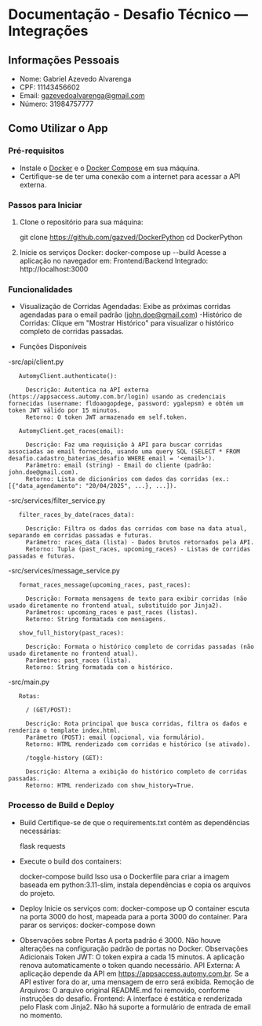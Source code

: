 # Documentação - Desafio Técnico — Integrações

## Informações Pessoais
- Nome: Gabriel Azevedo Alvarenga
- CPF: 11143456602
- Email: gazevedoalvarenga@gmail.com
- Número: 31984757777

## Como Utilizar o App

### Pré-requisitos
- Instale o [Docker](https://www.docker.com/get-started) e o [Docker Compose](https://docs.docker.com/compose/install/) em sua máquina.
- Certifique-se de ter uma conexão com a internet para acessar a API externa.

### Passos para Iniciar
1. Clone o repositório para sua máquina:
   
   git clone https://github.com/gazved/DockerPython
   cd DockerPython
2. Inicie os serviços Docker:
   docker-compose up --build
   Acesse a aplicação no navegador em:
   Frontend/Backend Integrado: http://localhost:3000

### Funcionalidades
   - Visualização de Corridas Agendadas: Exibe as próximas corridas agendadas para o email padrão (john.doe@gmail.com)
   -Histórico de Corridas: Clique em "Mostrar Histórico" para visualizar o histórico completo de corridas passadas.

   - Funções Disponíveis
   
   -src/api/client.py

       AutomyClient.authenticate():

         Descrição: Autentica na API externa (https://appsaccess.automy.com.br/login) usando as credenciais fornecidas (username: fldoaogopdege, password: ygalepsm) e obtém um token JWT válido por 15 minutos.
         Retorno: O token JWT armazenado em self.token.

       AutomyClient.get_races(email):

         Descrição: Faz uma requisição à API para buscar corridas associadas ao email fornecido, usando uma query SQL (SELECT * FROM desafio.cadastro_baterias_desafio WHERE email = '<email>').
         Parâmetro: email (string) - Email do cliente (padrão: john.doe@gmail.com).
         Retorno: Lista de dicionários com dados das corridas (ex.: [{"data_agendamento": "20/04/2025", ...}, ...]).

   -src/services/filter_service.py

       filter_races_by_date(races_data):

         Descrição: Filtra os dados das corridas com base na data atual, separando em corridas passadas e futuras.
         Parâmetro: races_data (lista) - Dados brutos retornados pela API.
         Retorno: Tupla (past_races, upcoming_races) - Listas de corridas passadas e futuras.

   -src/services/message_service.py

       format_races_message(upcoming_races, past_races):

         Descrição: Formata mensagens de texto para exibir corridas (não usado diretamente no frontend atual, substituído por Jinja2).
         Parâmetros: upcoming_races e past_races (listas).
         Retorno: String formatada com mensagens.

       show_full_history(past_races):

         Descrição: Formata o histórico completo de corridas passadas (não usado diretamente no frontend atual).
         Parâmetro: past_races (lista).
         Retorno: String formatada com o histórico.

   -src/main.py

       Rotas:

         / (GET/POST):

         Descrição: Rota principal que busca corridas, filtra os dados e renderiza o template index.html.
         Parâmetro (POST): email (opcional, via formulário).
         Retorno: HTML renderizado com corridas e histórico (se ativado).

         /toggle-history (GET):

         Descrição: Alterna a exibição do histórico completo de corridas passadas.
         Retorno: HTML renderizado com show_history=True.
### Processo de Build e Deploy
- Build
  Certifique-se de que o requirements.txt contém as dependências necessárias:

  flask
  requests
- Execute o build dos containers:

  docker-compose build
  Isso usa o Dockerfile para criar a imagem baseada em python:3.11-slim, instala dependências e copia os arquivos do projeto.
- Deploy
  Inicie os serviços com:
  docker-compose up
  O container escuta na porta 3000 do host, mapeada para a porta 3000 do container.
  Para parar os serviços:
  docker-compose down
- Observações sobre Portas
  A porta padrão é 3000. Não houve alterações na configuração padrão de portas no Docker.
  Observações Adicionais
  Token JWT: O token expira a cada 15 minutos. A aplicação renova automaticamente o token quando necessário.
  API Externa: A aplicação depende da API em https://appsaccess.automy.com.br. Se a API estiver fora do ar, uma mensagem de erro será exibida.
  Remoção de Arquivos: O arquivo original README.md foi removido, conforme instruções do desafio.
  Frontend: A interface é estática e renderizada pelo Flask com Jinja2. Não há suporte a formulário de entrada de email no momento.
